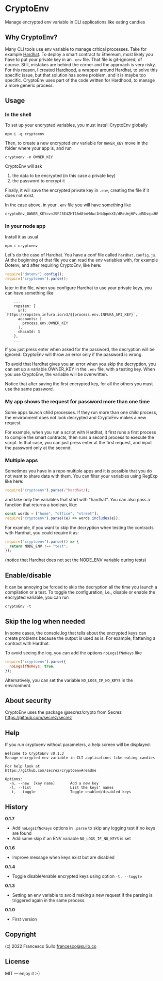 # CryptoEnv

Manage encrypted env variable in CLI applications like eating candies

## Why CryptoEnv?

Many CLI tools use env variable to manage critical processes. Take for example [Hardhat](https://github.com/NomicFoundation/hardhat). To deploy a smart contract to Ethereum, most likely you have to put your private key in an `.env` file. That file is git-ignored, of course. Still, mistakes are behind the corner and the approach is very risky. For this reason, I created [Hardhood](github.com/secrez/hardhood), a wrapper around Hardhat, to solve this specific issue, but that solution has some problem, and it is maybe too specific. CryptoEnv uses part of the code written for Hardhood, to manage a more generic process.

## Usage

### In the shell

To set up your encrypted variables, you must install CryptoEnv globally

```
npm i -g cryptoenv
```

Then, to create a new encrypted env variable for `OWNER_KEY` move in the folder where your app is, and run

```
cryptoenv -n OWNER_KEY
```

CryptoEnv will ask

1. the data to be encrypted (in this case a private key)
2. the password to encrypt it

Finally, it will save the encrypted private key in `.env`, creating the file if it does not exist.

In the case above, in your `.env` file you will have something like

```
cryptoEnv_OWNER_KEY=vnJSFJ5E4ZHT1hd8tmMduc1HbQqmkXE/dReUmjHFvud5DsquU6VrOZ+1K3wFj2wYIc8KaClbZWlAtG5HuE2QfE1hx3snHBpz0sqkhfM2v8gTTR77RnLZ23GcKYTGa2G5frcuECngSpE=
```

### In your node app

Install it as usual

```
npm i cryptoenv
```

Let's do the case of Hardhat.
You have a conf file called `hardhat.config.js`. At the beginning of that file you can read the env variables with, for example Dotenv, and after requiring CryptoEnv, like here:

```javascript
require("dotenv").config();
require("cryptoenv").parse();
```

later in the file, when you configure Hardhat to use your private keys, you can have something like

```
    ...
    ropsten: {
      url: `https://ropsten.infura.io/v3/${process.env.INFURA_API_KEY}`,
      accounts: [
        process.env.OWNER_KEY
      ],
      chainId: 3
    },
    ...
```

If you just press enter when asked for the password, the decryption will be ignored. CryptoEnv will throw an error only if the password is wrong.

To avoid that Hardhat gives you an error when you skip the decryption, you can set up a variable OWNER_KEY in the `.env` file, with a testing key. When you use CryptoEnv, the variable will be overwritten.

Notice that after saving the first encrypted key, for all the others you must use the same password.

### My app shows the request for password more than one time

Some apps launch child processes. If they run more than one child process, the environment does not look decrypted and CryptoEnv makes a new request.

For example, when you run a script with Hardhat, it first runs a first process to compile the smart contracts, then runs a second process to execute the script. In that case, you can just press enter at the first request, and input the password only at the second.

### Multiple apps

Sometimes you have in a repo multiple apps and it is possible that you do not want to share data with them. You can filter your variables using RegExp like here:

```javascript
require("cryptoenv").parse(/^hardhat/);
```

and take only the variables that start with "hardhat".
You can also pass a function that returns a boolean, like:

```javascript
const words = ["home", "office", "street"];
require("cryptoenv").parse((e) => words.includes(e));
```

For example, if you want to skip the decryption when testing the contracts with Hardhat, you could require it as:

```javascript
require("cryptoenv").parse(() => {
  return NODE_ENV !== "test";
});
```

(notice that Hardhat does not set the NODE_ENV variable during tests)

## Enable/disable

It can be annoying be forced to skip the decryption all the time you launch a compilation or a test. To toggle the configuration, i.e., disable or enable the encrypted variable, you can run

```shell
cryptoEnv -t
```

## Skip the log when needed

In some cases, the console.log that tells about the encrypted keys can create problems because the output is used as is. For example, flattening a contract with Hardhat.

To avoid seeing the log, you can add the options `noLogsIfNoKeys` like

```javascript
require("cryptoenv").parse({
  noLogsIfNoKeys: true,
});
```

Alternatively, you can set the variable `NO_LOGS_IF_NO_KEYS` in the environment.

## About security

CryptoEnv uses the package @secrez/crypto from Secrez https://github.com/secrez/secrez

## Help

If you run cryptoenv without parameters, a help screen will be displayed:

```
Welcome to CryptoEnv v0.1.3
Manage encrypted env variable in CLI applications like eating candies

For help look at
https://github.com/secrez/cryptoenv#readme

Options:
  -n, --new  [key name]       Add a new key
  -l, --list                  List the keys' names
  -t, --toggle                Toggle enabled/disabled keys
```

## History

**0.1.7**

- Add `noLogsIfNoKeys` options in `.parse` to skip any logging test if no keys are found
- Add same skip if an ENV variable `NO_LOGS_IF_NO_KEYS` is set

**0.1.6**

- Improve message when keys exist but are disabled

**0.1.4**

- Toggle disable/enable encrypted keys using option `-t, --toggle`

**0.1.3**

- Setting an env variable to avoid making a new request if the parsing is triggered again in the same process

**0.1.0**

- First version

## Copyright

(c) 2022 Francesco Sullo <francesco@sullo.co>

## License

MIT — enjoy it :-)
